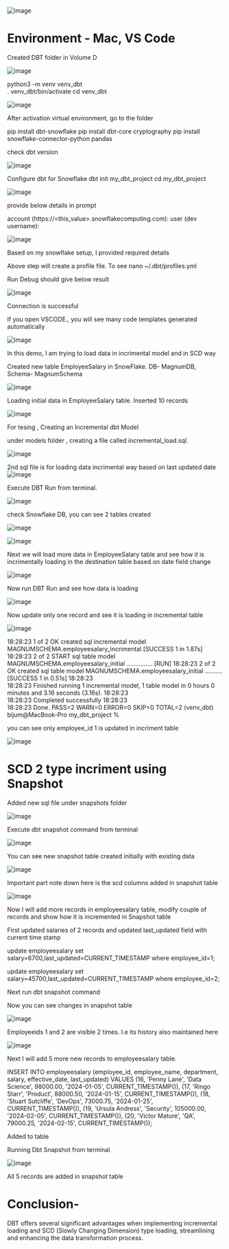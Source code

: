 ![image](https://github.com/user-attachments/assets/6f5846db-48dc-4db6-9425-f240b11dd16e)




# Environment - Mac, VS Code

Created DBT  folder in Volume D

![image](https://github.com/user-attachments/assets/cb9b3527-3722-471d-b11b-d7c3060866e4)

python3  -m venv venv_dbt  
 . venv_dbt/bin/activate
 cd venv_dbt
 

![image](https://github.com/user-attachments/assets/ef44d58d-7e68-4c85-8c76-ab01d28e1b7c)

After activation virtual environment, go to the folder

pip install dbt-snowflake
pip install dbt-core cryptography
pip install snowflake-connector-python pandas

check dbt version

![image](https://github.com/user-attachments/assets/7fef1797-bd9e-4e36-b943-d19ee1db3489)

Configure dbt for Snowflake
dbt init my_dbt_project
cd my_dbt_project

![image](https://github.com/user-attachments/assets/e11e65b2-1382-4e50-8281-eeeec93c8842)

provide below details in prompt

account (https://<this_value>.snowflakecomputing.com): 
user (dev username): 

![image](https://github.com/user-attachments/assets/8d46e49e-11e7-4d33-b321-59de73f2d903)

Based on my snowflake setup, I provided required details

Above step will create a profile file. To see nano ~/.dbt/profiles.yml

Run Debug  should give below result

![image](https://github.com/user-attachments/assets/663aa5fa-b6d2-4622-94e4-2e62c6a64581)

Connection is successful

If you open VSCODE., you will see many code templates generated automatically

![image](https://github.com/user-attachments/assets/76668624-1619-47c7-b612-7e7529f8eda4)

In this demo, I am trying to load data in incrimental model and in SCD way

Created new table EmployeeSalary in SnowFlake. DB- MagnumDB, Schema- MagnumSchema

![image](https://github.com/user-attachments/assets/94dbd763-9d48-4a74-84d5-dad4d244356f)

Loading initial data in EmployeeSalary table. Inserted 10 records

![image](https://github.com/user-attachments/assets/4e38e9b6-33e6-4bc7-b11c-6598a3124347)



For tesing , Creating an Incremental dbt Model

under models folder , creating  a file called incremental_load.sql.

![image](https://github.com/user-attachments/assets/0775cb98-1708-4eea-b9fd-d90b1b1e5b3d)

2nd sql file is for loading data incrimental way based on last updated date
![image](https://github.com/user-attachments/assets/0506dd51-b62d-4a58-9299-4e879c18375a)

Execute DBT Run from terminal. 

![image](https://github.com/user-attachments/assets/6b3bb432-e7eb-4c69-b648-e3b00c49d065)

check Snowflake DB, you can see 2 tables created

![image](https://github.com/user-attachments/assets/178f174f-9d3d-4f07-be8d-73531cf52b15)

![image](https://github.com/user-attachments/assets/6f2b779a-5383-47ac-ae45-eef343edc935)


Next we will load more data in EmployeeSalary table and see how it is incrimentally loading in the destination table based on date field change

![image](https://github.com/user-attachments/assets/e5174c74-1eee-43bd-8a92-3e9f693fac29)

Now run DBT Run and see how data is loading

![image](https://github.com/user-attachments/assets/8a649605-f4b5-488f-801d-65a9febf53c6)


Now update only one record and see it is loading in incremental table

![image](https://github.com/user-attachments/assets/a59869e1-eba7-4dd5-92f4-49e37078e5c7)

18:28:23  1 of 2 OK created sql incremental model MAGNUMSCHEMA.employeesalary_incrimental  [SUCCESS 1 in 1.87s]
18:28:23  2 of 2 START sql table model MAGNUMSCHEMA.employeesalary_initial ............... [RUN]
18:28:23  2 of 2 OK created sql table model MAGNUMSCHEMA.employeesalary_initial .......... [SUCCESS 1 in 0.51s]
18:28:23  
18:28:23  Finished running 1 incremental model, 1 table model in 0 hours 0 minutes and 3.16 seconds (3.16s).
18:28:23  
18:28:23  Completed successfully
18:28:23  
18:28:23  Done. PASS=2 WARN=0 ERROR=0 SKIP=0 TOTAL=2
(venv_dbt) bijum@MacBook-Pro my_dbt_project % 

you can see only employee_id 1 is updated in incriment table

![image](https://github.com/user-attachments/assets/7c3bf20d-f3b2-4fbc-add3-c545cab479c2)



# SCD 2 type incriment using Snapshot

Added new sql file under snapshots folder

![image](https://github.com/user-attachments/assets/1a6c7fd9-fd8f-4a08-8997-14b04897fee8)


Execute dbt snapshot command from terminal

![image](https://github.com/user-attachments/assets/3c8900a6-ec27-4e96-a6b6-29302fa05af3)

You can see new snapshot table created initially with existing data

![image](https://github.com/user-attachments/assets/ae8bd673-ef60-4bde-bc52-1505b20d05ed)

Important part note down here is the scd columns added in snapshot table

![image](https://github.com/user-attachments/assets/2b55dcca-68f9-437b-a925-a0bd48196f07)


Now I will add more records in employeesalary table, modify couple of records and show how it is incremented in Snapshot table

First  updated salaries of 2 records and updated last_updated field with current time stamp

update employeesalary set salary=6700,last_updated=CURRENT_TIMESTAMP where employee_id=1;

update employeesalary set salary=45700,last_updated=CURRENT_TIMESTAMP where employee_id=2;


Next run dbt snapshot command


Now you can see changes in snapshot table

![image](https://github.com/user-attachments/assets/a5dbb296-d7e3-4b23-aef1-16cf34793d85)


Employeeids 1 and 2 are visible 2 times. I.e its history also maintained here

![image](https://github.com/user-attachments/assets/adc1f618-2512-4fa0-88eb-94d706c9c0e7)

Next I will add  5 more new records to employeesalary table.

INSERT INTO employeesalary (employee_id, employee_name, department, salary, effective_date, last_updated) VALUES
(16, 'Penny Lane', 'Data Science', 98000.00, '2024-01-05', CURRENT_TIMESTAMP()),
(17, 'Ringo Starr', 'Product', 88000.50, '2024-01-15', CURRENT_TIMESTAMP()),
(18, 'Stuart Sutcliffe', 'DevOps', 73000.75, '2024-01-25', CURRENT_TIMESTAMP()),
(19, 'Ursula Andress', 'Security', 105000.00, '2024-02-05', CURRENT_TIMESTAMP()),
(20, 'Victor Mature', 'QA', 79000.25, '2024-02-15', CURRENT_TIMESTAMP());


Added to table

Running Dbt Snapshot from terminal


![image](https://github.com/user-attachments/assets/247707ff-e645-401f-8a6d-38ee84247fb7)


All 5 records are added in snapshot table


# Conclusion- 

DBT offers several significant advantages when implementing incremental loading and SCD (Slowly Changing Dimension) type loading, streamlining and enhancing the data transformation process.

 













